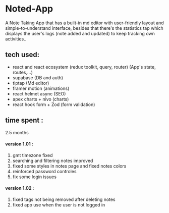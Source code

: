 # Noted-App
A Note Taking App that has a built-in md editor with user-friendly layout and simple-to-understand interface, besides that there's the statistics tap which displays the user's logs (note added and updated) to keep tracking own activities.. 

## tech used:
- react and react ecosystem (redux toolkit, query, router) (App's state, routes,...)
- supabase (DB and auth)
- tiptap (Md editor)
- framer motion (animations)
- react helmet async (SEO)
- apex charts + nivo (charts)
- react hook form + Zod (form validation)

## time spent :
2.5 months


#### version 1.01 :
1. gmt timezone fixed
2. searching and filtering notes improved
3. fixed some styles in notes page and fixed notes colors
4. reinforced password controles
5. fix some login issues

#### version 1.02 :
1. fixed tags not being removed after deleting notes
2. fixed app use when the user is not logged in
